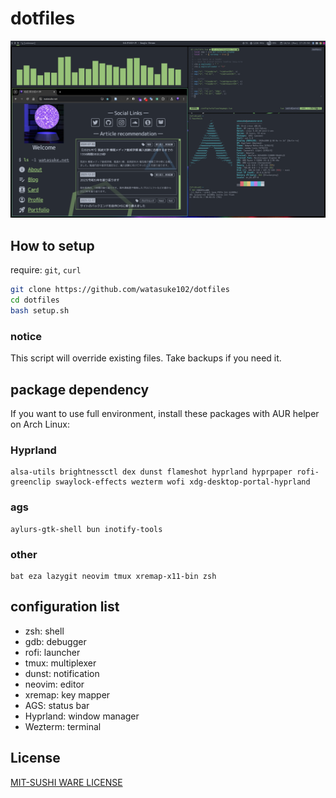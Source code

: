 # dotfiles

![screenshot](screenshot.png)

## How to setup

require: `git`, `curl`

```bash
git clone https://github.com/watasuke102/dotfiles
cd dotfiles
bash setup.sh
```

### notice

This script will override existing files. Take backups if you need it.

## package dependency

If you want to use full environment, install these packages with AUR helper on Arch Linux:

### Hyprland

```
alsa-utils brightnessctl dex dunst flameshot hyprland hyprpaper rofi-greenclip swaylock-effects wezterm wofi xdg-desktop-portal-hyprland
```

### ags

```
aylurs-gtk-shell bun inotify-tools
```

### other

```
bat eza lazygit neovim tmux xremap-x11-bin zsh
```

## configuration list

- zsh: shell
- gdb: debugger
- rofi: launcher
- tmux: multiplexer
- dunst: notification
- neovim: editor
- xremap: key mapper
- AGS: status bar
- Hyprland: window manager
- Wezterm: terminal

## License

[MIT-SUSHI WARE LICENSE](https://github.com/watasuke102/mit-sushi-ware)

